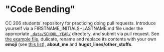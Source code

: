 # "Code Bending"
CC 206 students' repository for practicing doing pull requests. Introduce yourself via a FIRSTNAME_INITIALS+LASTNAME.md file under the appropriate [`_data/SCHOOL_YEAR/`](_data/) directory, and submit via pull request. See [the example file](_data/2021/mjsolidarios.md), dulicate, rename and replace its contents with your own **emoji** (see [this list](http://www.emoji-cheat-sheet.com/)), **about_me** and **hugot_lines/other_stuffs**.
